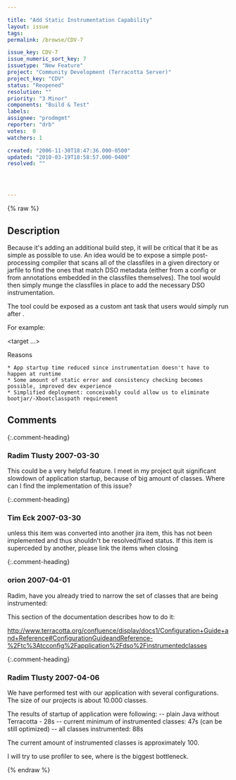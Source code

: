 ```yaml
---

title: "Add Static Instrumentation Capability"
layout: issue
tags: 
permalink: /browse/CDV-7

issue_key: CDV-7
issue_numeric_sort_key: 7
issuetype: "New Feature"
project: "Community Development (Terracotta Server)"
project_key: "CDV"
status: "Reopened"
resolution: ""
priority: "3 Minor"
components: "Build & Test"
labels: 
assignee: "prodmgmt"
reporter: "drb"
votes:  0
watchers: 1

created: "2006-11-30T18:47:36.000-0500"
updated: "2010-03-19T18:58:57.000-0400"
resolved: ""




---
```


{% raw %}

## Description

<div markdown="1" class="description">

Because it's adding an additional build step, it will be critical that it be as simple as possible to use. An idea would be to expose a simple post-processing compiler that scans all of the classfiles in a given directory or jarfile to find the ones that match DSO metadata (either from a config or from annotations embedded in the classfiles themselves). The tool would then simply munge the classfiles in place to add the necessary DSO instrumentation.

The tool could be exposed as a custom ant task that users would simply run after <javac>.

For example:

<target ...>
  <javac srcdir='.' destdir='/classes'/>
  <dso-compile classdir='/classes' />
</target>

Reasons

    * App startup time reduced since instrumentation doesn't have to happen at runtime
    * Some amount of static error and consistency checking becomes possible, improved dev experience
    * Simplified deployment: conceivably could allow us to eliminate bootjar/-Xbootclasspath requirement


</div>

## Comments


{:.comment-heading}
### **Radim Tlusty** <span class="date">2007-03-30</span>

<div markdown="1" class="comment">

This could be a very helpful feature. I meet in my project quit significant slowdown of application startup, because of big amount of classes. Where can I find the implementation of this issue?

</div>


{:.comment-heading}
### **Tim Eck** <span class="date">2007-03-30</span>

<div markdown="1" class="comment">

unless this item was converted into another jira item, this has not been implemented and thus shouldn't be resolved/fixed status. If this item is superceded by another, please link the items when closing

</div>


{:.comment-heading}
### **orion** <span class="date">2007-04-01</span>

<div markdown="1" class="comment">

Radim, have you already tried to narrow the set of classes that are being instrumented:

This section of the documentation describes how to do it:

http://www.terracotta.org/confluence/display/docs1/Configuration+Guide+and+Reference#ConfigurationGuideandReference-%2Ftc%3Atcconfig%2Fapplication%2Fdso%2Finstrumentedclasses



</div>


{:.comment-heading}
### **Radim Tlusty** <span class="date">2007-04-06</span>

<div markdown="1" class="comment">

We have performed test with our application with several configurations. The size of our projects is about 10.000 classes.

The results of startup of application were following:
-- plain Java without Terracotta - 28s
-- current minimum of instrumented classes: 47s (can be still optimized)
-- all classes instrumented: 88s

The current amount of instrumented classes is approximately 100.

I will try to use profiler to see, where is the biggest bottleneck.

</div>



{% endraw %}
